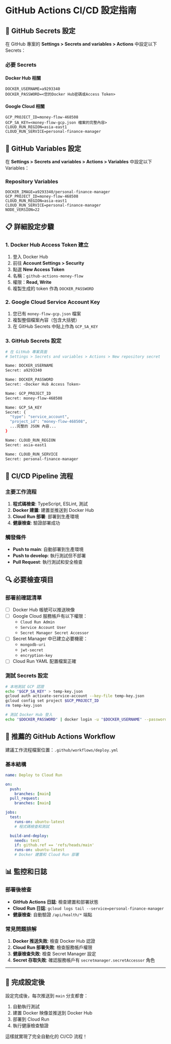 # GitHub Actions CI/CD 設定指南

## 🔐 GitHub Secrets 設定

在 GitHub 專案的 **Settings > Secrets and variables > Actions** 中設定以下 Secrets：

### 必要 Secrets

#### Docker Hub 相關
```
DOCKER_USERNAME=a9293340
DOCKER_PASSWORD=<您的Docker Hub密碼或Access Token>
```

#### Google Cloud 相關
```
GCP_PROJECT_ID=money-flow-468508
GCP_SA_KEY=<money-flow-gcp.json 檔案的完整內容>
CLOUD_RUN_REGION=asia-east1
CLOUD_RUN_SERVICE=personal-finance-manager
```

## 🔧 GitHub Variables 設定

在 **Settings > Secrets and variables > Actions > Variables** 中設定以下 Variables：

### Repository Variables
```
DOCKER_IMAGE=a9293340/personal-finance-manager
GCP_PROJECT_ID=money-flow-468508
CLOUD_RUN_REGION=asia-east1
CLOUD_RUN_SERVICE=personal-finance-manager
NODE_VERSION=22
```

## 📋 詳細設定步驟

### 1. Docker Hub Access Token 建立
1. 登入 Docker Hub
2. 前往 **Account Settings > Security**
3. 點選 **New Access Token**
4. 名稱：`github-actions-money-flow`
5. 權限：**Read, Write**
6. 複製生成的 token 作為 `DOCKER_PASSWORD`

### 2. Google Cloud Service Account Key
1. 您已有 `money-flow-gcp.json` 檔案
2. 複製整個檔案內容（包含大括號）
3. 在 GitHub Secrets 中貼上作為 `GCP_SA_KEY`

### 3. GitHub Secrets 設定
```bash
# 在 GitHub 專案頁面
# Settings > Secrets and variables > Actions > New repository secret

Name: DOCKER_USERNAME
Secret: a9293340

Name: DOCKER_PASSWORD  
Secret: <Docker Hub Access Token>

Name: GCP_PROJECT_ID
Secret: money-flow-468508

Name: GCP_SA_KEY
Secret: {
  "type": "service_account",
  "project_id": "money-flow-468508",
  ...完整的 JSON 內容...
}

Name: CLOUD_RUN_REGION
Secret: asia-east1

Name: CLOUD_RUN_SERVICE
Secret: personal-finance-manager
```

## 🚀 CI/CD Pipeline 流程

### 主要工作流程
1. **程式碼檢查**: TypeScript, ESLint, 測試
2. **Docker 建置**: 建置並推送到 Docker Hub
3. **Cloud Run 部署**: 部署到生產環境
4. **健康檢查**: 驗證部署成功

### 觸發條件
- **Push to main**: 自動部署到生產環境
- **Push to develop**: 執行測試但不部署
- **Pull Request**: 執行測試和安全檢查

## 🔍 必要檢查項目

### 部署前確認清單
- [ ] Docker Hub 帳號可以推送映像
- [ ] Google Cloud 服務帳戶有以下權限：
  - `Cloud Run Admin`
  - `Service Account User`
  - `Secret Manager Secret Accessor`
- [ ] Secret Manager 中已建立必要機密：
  - `mongodb-uri`
  - `jwt-secret`
  - `encryption-key`
- [ ] Cloud Run YAML 配置檔案正確

### 測試 Secrets 設定
```bash
# 本地測試 GCP 認證
echo "$GCP_SA_KEY" > temp-key.json
gcloud auth activate-service-account --key-file temp-key.json
gcloud config set project $GCP_PROJECT_ID
rm temp-key.json

# 測試 Docker Hub 登入
echo "$DOCKER_PASSWORD" | docker login -u "$DOCKER_USERNAME" --password-stdin
```

## 🎯 推薦的 GitHub Actions Workflow

建議工作流程檔案位置：`.github/workflows/deploy.yml`

### 基本結構
```yaml
name: Deploy to Cloud Run

on:
  push:
    branches: [main]
  pull_request:
    branches: [main]

jobs:
  test:
    runs-on: ubuntu-latest
    # 程式碼檢查和測試

  build-and-deploy:
    needs: test
    if: github.ref == 'refs/heads/main'
    runs-on: ubuntu-latest
    # Docker 建置和 Cloud Run 部署
```

## 📊 監控和日誌

### 部署後檢查
- **GitHub Actions 日誌**: 檢查建置和部署狀態
- **Cloud Run 日誌**: `gcloud logs tail --service=personal-finance-manager`
- **健康檢查**: 自動驗證 `/api/health/*` 端點

### 常見問題排解
1. **Docker 推送失敗**: 檢查 Docker Hub 認證
2. **Cloud Run 部署失敗**: 檢查服務帳戶權限
3. **健康檢查失敗**: 檢查 Secret Manager 設定
4. **Secret 存取失敗**: 確認服務帳戶有 `secretmanager.secretAccessor` 角色

---

## 🎉 完成設定後

設定完成後，每次推送到 `main` 分支都會：
1. 自動執行測試
2. 建置 Docker 映像並推送到 Docker Hub  
3. 部署到 Cloud Run
4. 執行健康檢查驗證

這樣就實現了完全自動化的 CI/CD 流程！